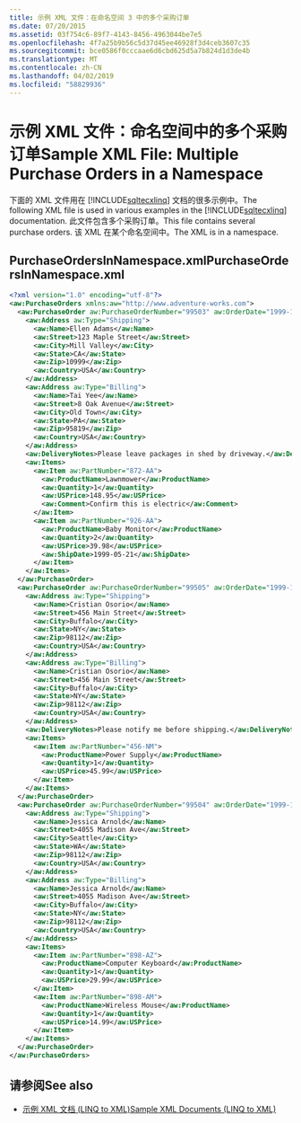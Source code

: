 ```yaml
---
title: 示例 XML 文件：在命名空间 3 中的多个采购订单
ms.date: 07/20/2015
ms.assetid: 03f754c6-89f7-4143-8456-4963044be7e5
ms.openlocfilehash: 4f7a25b9b56c5d37d45ee46928f3d4ceb3607c35
ms.sourcegitcommit: bce0586f0cccaae6d6cbd625d5a7b824d1d3de4b
ms.translationtype: MT
ms.contentlocale: zh-CN
ms.lasthandoff: 04/02/2019
ms.locfileid: "58829936"
---
```

# <a name="sample-xml-file-multiple-purchase-orders-in-a-namespace"></a><span data-ttu-id="08f70-102">示例 XML 文件：命名空间中的多个采购订单</span><span class="sxs-lookup"><span data-stu-id="08f70-102">Sample XML File: Multiple Purchase Orders in a Namespace</span></span>
<span data-ttu-id="08f70-103">下面的 XML 文件用在 [!INCLUDE[sqltecxlinq](~/includes/sqltecxlinq-md.md)] 文档的很多示例中。</span><span class="sxs-lookup"><span data-stu-id="08f70-103">The following XML file is used in various examples in the [!INCLUDE[sqltecxlinq](~/includes/sqltecxlinq-md.md)] documentation.</span></span> <span data-ttu-id="08f70-104">此文件包含多个采购订单。</span><span class="sxs-lookup"><span data-stu-id="08f70-104">This file contains several purchase orders.</span></span> <span data-ttu-id="08f70-105">该 XML 在某个命名空间中。</span><span class="sxs-lookup"><span data-stu-id="08f70-105">The XML is in a namespace.</span></span>  
  
## <a name="purchaseordersinnamespacexml"></a><span data-ttu-id="08f70-106">PurchaseOrdersInNamespace.xml</span><span class="sxs-lookup"><span data-stu-id="08f70-106">PurchaseOrdersInNamespace.xml</span></span>  
  
```xml  
<?xml version="1.0" encoding="utf-8"?>  
<aw:PurchaseOrders xmlns:aw="http://www.adventure-works.com">  
  <aw:PurchaseOrder aw:PurchaseOrderNumber="99503" aw:OrderDate="1999-10-20">  
    <aw:Address aw:Type="Shipping">  
      <aw:Name>Ellen Adams</aw:Name>  
      <aw:Street>123 Maple Street</aw:Street>  
      <aw:City>Mill Valley</aw:City>  
      <aw:State>CA</aw:State>  
      <aw:Zip>10999</aw:Zip>  
      <aw:Country>USA</aw:Country>  
    </aw:Address>  
    <aw:Address aw:Type="Billing">  
      <aw:Name>Tai Yee</aw:Name>  
      <aw:Street>8 Oak Avenue</aw:Street>  
      <aw:City>Old Town</aw:City>  
      <aw:State>PA</aw:State>  
      <aw:Zip>95819</aw:Zip>  
      <aw:Country>USA</aw:Country>  
    </aw:Address>  
    <aw:DeliveryNotes>Please leave packages in shed by driveway.</aw:DeliveryNotes>  
    <aw:Items>  
      <aw:Item aw:PartNumber="872-AA">  
        <aw:ProductName>Lawnmower</aw:ProductName>  
        <aw:Quantity>1</aw:Quantity>  
        <aw:USPrice>148.95</aw:USPrice>  
        <aw:Comment>Confirm this is electric</aw:Comment>  
      </aw:Item>  
      <aw:Item aw:PartNumber="926-AA">  
        <aw:ProductName>Baby Monitor</aw:ProductName>  
        <aw:Quantity>2</aw:Quantity>  
        <aw:USPrice>39.98</aw:USPrice>  
        <aw:ShipDate>1999-05-21</aw:ShipDate>  
      </aw:Item>  
    </aw:Items>  
  </aw:PurchaseOrder>  
  <aw:PurchaseOrder aw:PurchaseOrderNumber="99505" aw:OrderDate="1999-10-22">  
    <aw:Address aw:Type="Shipping">  
      <aw:Name>Cristian Osorio</aw:Name>  
      <aw:Street>456 Main Street</aw:Street>  
      <aw:City>Buffalo</aw:City>  
      <aw:State>NY</aw:State>  
      <aw:Zip>98112</aw:Zip>  
      <aw:Country>USA</aw:Country>  
    </aw:Address>  
    <aw:Address aw:Type="Billing">  
      <aw:Name>Cristian Osorio</aw:Name>  
      <aw:Street>456 Main Street</aw:Street>  
      <aw:City>Buffalo</aw:City>  
      <aw:State>NY</aw:State>  
      <aw:Zip>98112</aw:Zip>  
      <aw:Country>USA</aw:Country>  
    </aw:Address>  
    <aw:DeliveryNotes>Please notify me before shipping.</aw:DeliveryNotes>  
    <aw:Items>  
      <aw:Item aw:PartNumber="456-NM">  
        <aw:ProductName>Power Supply</aw:ProductName>  
        <aw:Quantity>1</aw:Quantity>  
        <aw:USPrice>45.99</aw:USPrice>  
      </aw:Item>  
    </aw:Items>  
  </aw:PurchaseOrder>  
  <aw:PurchaseOrder aw:PurchaseOrderNumber="99504" aw:OrderDate="1999-10-22">  
    <aw:Address aw:Type="Shipping">  
      <aw:Name>Jessica Arnold</aw:Name>  
      <aw:Street>4055 Madison Ave</aw:Street>  
      <aw:City>Seattle</aw:City>  
      <aw:State>WA</aw:State>  
      <aw:Zip>98112</aw:Zip>  
      <aw:Country>USA</aw:Country>  
    </aw:Address>  
    <aw:Address aw:Type="Billing">  
      <aw:Name>Jessica Arnold</aw:Name>  
      <aw:Street>4055 Madison Ave</aw:Street>  
      <aw:City>Buffalo</aw:City>  
      <aw:State>NY</aw:State>  
      <aw:Zip>98112</aw:Zip>  
      <aw:Country>USA</aw:Country>  
    </aw:Address>  
    <aw:Items>  
      <aw:Item aw:PartNumber="898-AZ">  
        <aw:ProductName>Computer Keyboard</aw:ProductName>  
        <aw:Quantity>1</aw:Quantity>  
        <aw:USPrice>29.99</aw:USPrice>  
      </aw:Item>  
      <aw:Item aw:PartNumber="898-AM">  
        <aw:ProductName>Wireless Mouse</aw:ProductName>  
        <aw:Quantity>1</aw:Quantity>  
        <aw:USPrice>14.99</aw:USPrice>  
      </aw:Item>  
    </aw:Items>  
  </aw:PurchaseOrder>  
</aw:PurchaseOrders>  
```  
  
## <a name="see-also"></a><span data-ttu-id="08f70-107">请参阅</span><span class="sxs-lookup"><span data-stu-id="08f70-107">See also</span></span>

- [<span data-ttu-id="08f70-108">示例 XML 文档 (LINQ to XML)</span><span class="sxs-lookup"><span data-stu-id="08f70-108">Sample XML Documents (LINQ to XML)</span></span>](../../../../visual-basic/programming-guide/concepts/linq/sample-xml-documents-linq-to-xml.md)

